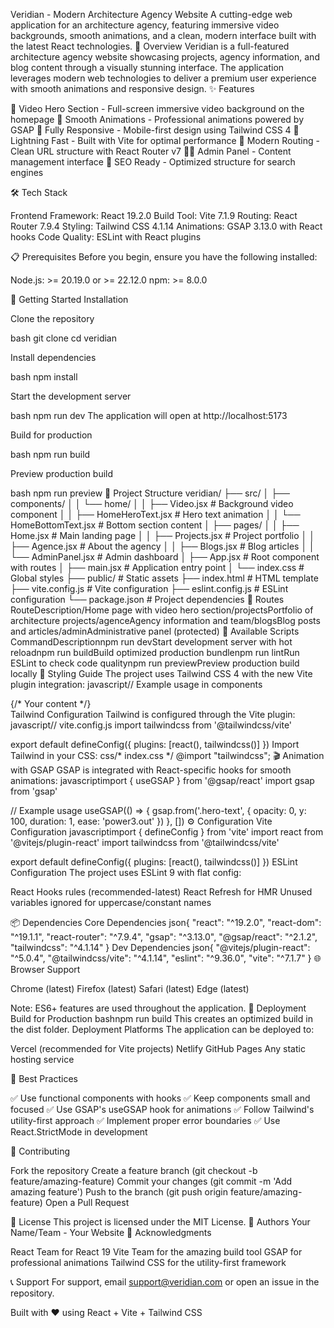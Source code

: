 Veridian - Modern Architecture Agency Website
A cutting-edge web application for an architecture agency, featuring immersive video backgrounds, smooth animations, and a clean, modern interface built with the latest React technologies.
🌟 Overview
Veridian is a full-featured architecture agency website showcasing projects, agency information, and blog content through a visually stunning interface. The application leverages modern web technologies to deliver a premium user experience with smooth animations and responsive design.
✨ Features

🎥 Video Hero Section - Full-screen immersive video background on the homepage
🎨 Smooth Animations - Professional animations powered by GSAP
📱 Fully Responsive - Mobile-first design using Tailwind CSS 4
🚀 Lightning Fast - Built with Vite for optimal performance
🧭 Modern Routing - Clean URL structure with React Router v7
👨‍💼 Admin Panel - Content management interface
🎯 SEO Ready - Optimized structure for search engines

🛠️ Tech Stack

Frontend Framework: React 19.2.0
Build Tool: Vite 7.1.9
Routing: React Router 7.9.4
Styling: Tailwind CSS 4.1.14
Animations: GSAP 3.13.0 with React hooks
Code Quality: ESLint with React plugins

📋 Prerequisites
Before you begin, ensure you have the following installed:

Node.js: >= 20.19.0 or >= 22.12.0
npm: >= 8.0.0

🚀 Getting Started
Installation

Clone the repository

bash   git clone <repository-url>
   cd veridian

Install dependencies

bash   npm install

Start the development server

bash   npm run dev
The application will open at http://localhost:5173

Build for production

bash   npm run build

Preview production build

bash   npm run preview
📂 Project Structure
veridian/
├── src/
│   ├── components/
│   │   └── home/
│   │       ├── Video.jsx          # Background video component
│   │       ├── HomeHeroText.jsx   # Hero text animation
│   │       └── HomeBottomText.jsx # Bottom section content
│   ├── pages/
│   │   ├── Home.jsx               # Main landing page
│   │   ├── Projects.jsx           # Project portfolio
│   │   ├── Agence.jsx            # About the agency
│   │   ├── Blogs.jsx             # Blog articles
│   │   └── AdminPanel.jsx        # Admin dashboard
│   ├── App.jsx                    # Root component with routes
│   ├── main.jsx                   # Application entry point
│   └── index.css                  # Global styles
├── public/                        # Static assets
├── index.html                     # HTML template
├── vite.config.js                 # Vite configuration
├── eslint.config.js               # ESLint configuration
└── package.json                   # Project dependencies
🧭 Routes
RouteDescription/Home page with video hero section/projectsPortfolio of architecture projects/agenceAgency information and team/blogsBlog posts and articles/adminAdministrative panel (protected)
📜 Available Scripts
CommandDescriptionnpm run devStart development server with hot reloadnpm run buildBuild optimized production bundlenpm run lintRun ESLint to check code qualitynpm run previewPreview production build locally
🎨 Styling Guide
The project uses Tailwind CSS 4 with the new Vite plugin integration:
javascript// Example usage in components
<div className="h-screen w-screen fixed">
  <div className="text-white bg-black/50">
    {/* Your content */}
  </div>
</div>
Tailwind Configuration
Tailwind is configured through the Vite plugin:
javascript// vite.config.js
import tailwindcss from '@tailwindcss/vite'

export default defineConfig({
  plugins: [react(), tailwindcss()]
})
Import Tailwind in your CSS:
css/* index.css */
@import "tailwindcss";
🎬 Animation with GSAP
GSAP is integrated with React-specific hooks for smooth animations:
javascriptimport { useGSAP } from '@gsap/react'
import gsap from 'gsap'

// Example usage
useGSAP(() => {
  gsap.from('.hero-text', {
    opacity: 0,
    y: 100,
    duration: 1,
    ease: 'power3.out'
  })
}, [])
⚙️ Configuration
Vite Configuration
javascriptimport { defineConfig } from 'vite'
import react from '@vitejs/plugin-react'
import tailwindcss from '@tailwindcss/vite'

export default defineConfig({
  plugins: [react(), tailwindcss()]
})
ESLint Configuration
The project uses ESLint 9 with flat config:

React Hooks rules (recommended-latest)
React Refresh for HMR
Unused variables ignored for uppercase/constant names

📦 Dependencies
Core Dependencies
json{
  "react": "^19.2.0",
  "react-dom": "^19.1.1",
  "react-router": "^7.9.4",
  "gsap": "^3.13.0",
  "@gsap/react": "^2.1.2",
  "tailwindcss": "^4.1.14"
}
Dev Dependencies
json{
  "@vitejs/plugin-react": "^5.0.4",
  "@tailwindcss/vite": "^4.1.14",
  "eslint": "^9.36.0",
  "vite": "^7.1.7"
}
🌐 Browser Support

Chrome (latest)
Firefox (latest)
Safari (latest)
Edge (latest)

Note: ES6+ features are used throughout the application.
🚀 Deployment
Build for Production
bashnpm run build
This creates an optimized build in the dist folder.
Deployment Platforms
The application can be deployed to:

Vercel (recommended for Vite projects)
Netlify
GitHub Pages
Any static hosting service

📝 Best Practices

✅ Use functional components with hooks
✅ Keep components small and focused
✅ Use GSAP's useGSAP hook for animations
✅ Follow Tailwind's utility-first approach
✅ Implement proper error boundaries
✅ Use React.StrictMode in development

🤝 Contributing

Fork the repository
Create a feature branch (git checkout -b feature/amazing-feature)
Commit your changes (git commit -m 'Add amazing feature')
Push to the branch (git push origin feature/amazing-feature)
Open a Pull Request

📄 License
This project is licensed under the MIT License.
👥 Authors
Your Name/Team - Your Website
🙏 Acknowledgments

React Team for React 19
Vite Team for the amazing build tool
GSAP for professional animations
Tailwind CSS for the utility-first framework

📞 Support
For support, email support@veridian.com or open an issue in the repository.

Built with ❤️ using React + Vite + Tailwind CSS